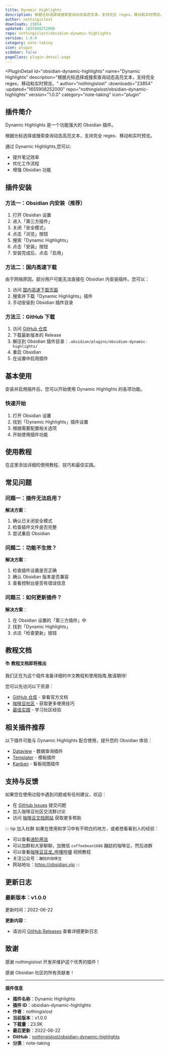 ```yaml
---
title: Dynamic Highlights
description: 根据光标选择或搜索查询动态高亮文本，支持完全 regex、移动和实时预览。
author: nothingislost
downloads: 23854
updated: 1655908252000
repo: nothingislost/obsidian-dynamic-highlights
version: 1.0.0
category: note-taking
icon: plugin
sidebar: false
pageClass: plugin-detail-page
---
```


<PluginDetail
  id="obsidian-dynamic-highlights"
  name="Dynamic Highlights"
  description="根据光标选择或搜索查询动态高亮文本，支持完全 regex、移动和实时预览。"
  author="nothingislost"
  :downloads="23854"
  :updated="1655908252000"
  repo="nothingislost/obsidian-dynamic-highlights"
  version="1.0.0"
  category="note-taking"
  icon="plugin"
>

<!-- AUTO_GENERATED_START -->
## 插件简介

Dynamic Highlights 是一个功能强大的 Obsidian 插件。

根据光标选择或搜索查询动态高亮文本，支持完全 regex、移动和实时预览。

通过 Dynamic Highlights,您可以:

- 提升笔记效率
- 优化工作流程
- 增强 Obsidian 功能

<!-- AUTO_GENERATED_END -->

<!-- AUTO_GENERATED_START -->
## 插件安装

### 方法一：Obsidian 内安装（推荐）

1. 打开 Obsidian 设置
2. 进入「第三方插件」
3. 关闭「安全模式」
4. 点击「浏览」按钮
5. 搜索「Dynamic Highlights」
6. 点击「安装」按钮
7. 安装完成后，点击「启用」

### 方法二：国内高速下载

由于网络原因，部分用户可能无法直接在 Obsidian 内安装插件。您可以：

1. 访问 [国内高速下载页面](/zh/documentation/obsidian-plugins-download.html)
2. 搜索并下载「Dynamic Highlights」插件
3. 手动安装到 Obsidian 插件目录

### 方法三：GitHub 下载

1. 访问 [GitHub 仓库](https://github.com/nothingislost/obsidian-dynamic-highlights)
2. 下载最新版本的 Release
3. 解压到 Obsidian 插件目录：`.obsidian/plugins/obsidian-dynamic-highlights/`
4. 重启 Obsidian
5. 在设置中启用插件

## 基本使用

安装并启用插件后，您可以开始使用 Dynamic Highlights 的各项功能。

### 快速开始

1. 打开 Obsidian 设置
2. 找到「Dynamic Highlights」插件设置
3. 根据需要配置相关选项
4. 开始使用插件功能

<!-- AUTO_GENERATED_END -->

<!-- CUSTOM_CONTENT_START:tutorial -->
## 使用教程

在这里添加详细的使用教程、技巧和最佳实践。

<!-- CUSTOM_CONTENT_END:tutorial -->

<!-- SHARED_CONTENT_START -->
## 常见问题

### 问题一：插件无法启用？

**解决方案**：
1. 确认已关闭安全模式
2. 检查插件文件是否完整
3. 尝试重启 Obsidian

### 问题二：功能不生效？

**解决方案**：
1. 检查插件设置是否正确
2. 确认 Obsidian 版本是否兼容
3. 查看控制台是否有错误信息

### 问题三：如何更新插件？

**解决方案**：
1. 在 Obsidian 设置的「第三方插件」中
2. 找到「Dynamic Highlights」
3. 点击「检查更新」按钮

## 教程文档

📚 **教程文档即将推出**

我们正在为这个插件准备详细的中文教程和使用指南,敬请期待!

您可以先访问以下资源：
- [GitHub 仓库](https://github.com/nothingislost/obsidian-dynamic-highlights) - 查看官方文档
- [咖啡豆社区](/zh/bases/) - 获取更多使用技巧
- [最佳实践](/zh/best-practices/) - 学习社区经验

## 相关插件推荐

以下插件可能与 Dynamic Highlights 配合使用，提升您的 Obsidian 体验：

- [Dataview](/zh/plugins/dataview.html) - 数据查询插件
- [Templater](/zh/plugins/templater-obsidian.html) - 模板插件
- [Kanban](/zh/plugins/obsidian-kanban.html) - 看板视图插件

## 支持与反馈

如果您在使用过程中遇到问题或有任何建议，欢迎：

- 在 [GitHub Issues](https://github.com/nothingislost/obsidian-dynamic-highlights/issues) 提交问题
- 加入咖啡豆社区交流群讨论
- 访问 [咖啡豆文档网站](https://obsidian.vip) 获取更多帮助

::: tip 加入社群
如果在使用和学习中有不明白的地方，或者想看看别人的经验：
- 可以查看[进阶用法](/zh/advanced)
- 可以加群和大家聊聊，加微信 `coffeebean1688` 蹦跶的咖啡豆，然后进群
- 可以查看[咖啡豆豆龙_哔哩哔哩](https://space.bilibili.com/618777356) 视频教程
- 关注公众号：`蹦跶的咖啡豆`
- 网站地址：https://obsidian.vip
:::
<!-- SHARED_CONTENT_END -->

<!-- AUTO_GENERATED_START -->
## 更新日志

### 最新版本：v1.0.0

更新时间：2022-06-22

**更新内容**：
- 请访问 [GitHub Releases](https://github.com/nothingislost/obsidian-dynamic-highlights/releases) 查看详细更新日志

## 致谢

感谢 nothingislost 开发并维护这个优秀的插件！

感谢 Obsidian 社区的所有贡献者！

---

**插件信息**
- **插件名称**：Dynamic Highlights
- **插件 ID**：obsidian-dynamic-highlights
- **作者**：nothingislost
- **当前版本**：v1.0.0
- **下载量**：23.9K
- **最后更新**：2022-06-22
- **GitHub**：[nothingislost/obsidian-dynamic-highlights](https://github.com/nothingislost/obsidian-dynamic-highlights)
- **分类**：note-taking
<!-- AUTO_GENERATED_END -->

</PluginDetail>

